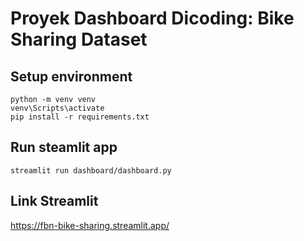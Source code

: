 # Proyek Dashboard Dicoding: Bike Sharing Dataset

## Setup environment
```
python -m venv venv
venv\Scripts\activate
pip install -r requirements.txt
```

## Run steamlit app
```
streamlit run dashboard/dashboard.py
```

## Link Streamlit
https://fbn-bike-sharing.streamlit.app/

